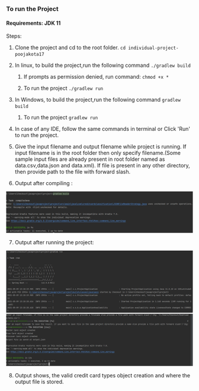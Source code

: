 ### **To run the Project**

#### **Requirements: JDK 11**

Steps:
1. Clone the project and cd to the root folder.
`cd individual-project-poojakota17`
   
2. In linux, to build the project,run the following command
`./gradlew build`
   
   1. If prompts as permission denied, run command:
`chmod +x *`
      
    2. To run the project 
     `./gradlew run`
       
3. In Windows, to build the project,run the following command 
    `gradlew build`
   1. To run the project
        `gradlew run`
4. In case of any IDE, follow the same commands in terminal or Click 'Run' to run the project.      
5. Give the input filename and output filename while project is running. If input filename is in the root folder then only specify filename.(Some sample input files are already present in root folder named as data.csv,data.json and data.xml). If file is present in any other directory, then provide path to the file with forward slash.
6. Output after compiling :
<img src="compile.PNG">
   
7. Output after running the project:
<img src="run1.PNG">
   
<img src="run2.PNG">

8. Output shows, the valid credit card types object creation and where the output file is stored. 
